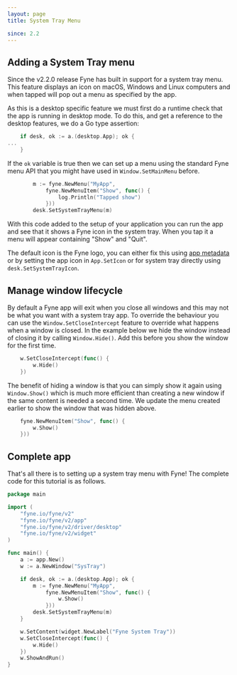 ```yaml
---
layout: page
title: System Tray Menu

since: 2.2
---
```


## Adding a System Tray menu

Since the v2.2.0 release Fyne has built in support for a system tray menu.
This feature displays an icon on macOS, Windows and Linux computers and when tapped
will pop out a menu as specified by the app.

As this is a desktop specific feature we must first do a runtime check that
the app is running in desktop mode. To do this, and get a reference to the
desktop features, we do a Go type assertion:

```go
	if desk, ok := a.(desktop.App); ok {
...
	}
```

If the `ok` variable is true then we can set up a menu using the standard
Fyne menu API that you might have used in `Window.SetMainMenu` before.

```go
		m := fyne.NewMenu("MyApp",
			fyne.NewMenuItem("Show", func() {
				log.Println("Tapped show")
			}))
		desk.SetSystemTrayMenu(m)
```

With this code added to the setup of your application you can run the app and
see that it shows a Fyne icon in the system tray. When you tap it a menu
will appear containing "Show" and "Quit".

The default icon is the Fyne logo, you can either fix this using [app metadata](/started/metadata)
or by setting the app icon in `App.SetIcon` or for system tray directly
using `desk.SetSystemTrayIcon`.

## Manage window lifecycle

By default a Fyne app will exit when you close all windows and this may not be
what you want with a system tray app. To override the behaviour you can use
the `Window.SetCloseIntercept` feature to override what happens when a window is
closed. In the example below we hide the window instead of closing it by calling
`Window.Hide()`. Add this before you show the window for the first time.

```go
	w.SetCloseIntercept(func() {
		w.Hide()
	})
```

The benefit of hiding a window is that you can simply show it again using
`Window.Show()` which is much more efficient than creating a new window if the
same content is needed a second time.
We update the menu created earlier to show the window that was hidden above.

```go
	fyne.NewMenuItem("Show", func() {
		w.Show()
	}))
```

## Complete app

That's all there is to setting up a system tray menu with Fyne!
The complete code for this tutorial is as follows.

```go
package main

import (
	"fyne.io/fyne/v2"
	"fyne.io/fyne/v2/app"
	"fyne.io/fyne/v2/driver/desktop"
	"fyne.io/fyne/v2/widget"
)

func main() {
	a := app.New()
	w := a.NewWindow("SysTray")

	if desk, ok := a.(desktop.App); ok {
		m := fyne.NewMenu("MyApp",
			fyne.NewMenuItem("Show", func() {
				w.Show()
			}))
		desk.SetSystemTrayMenu(m)
	}

	w.SetContent(widget.NewLabel("Fyne System Tray"))
	w.SetCloseIntercept(func() {
		w.Hide()
	})
	w.ShowAndRun()
}
```
